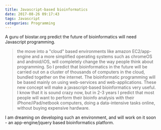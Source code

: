 ```yaml
---
title: Javascript-based bioinformatics
date: 2017-08-26 09:17:43
tags: Javascript
categories: Programming
---
```

A guru of biostar.org predict the future of bioinformatics will need Javascript programming.
<!--more-->
>the move into a "cloud" based environments like amazon EC2/app-engine and a more simplified operating systems such as chromeOS and android/iOS, will completely change the way people think about programming. So I predict that bioinformatics in the future will be carried out on a cluster of thousands of computers in the cloud, bundled together on the internet. The bioinformatic programming will be based mainly on using web-services and web-applications. These new concept will make a javascript-based bioinformatics very useful.
I know that it is sound crazy now, but in 2-3 years I predict that most people will want to perform their bioinfo analysis with their iPhone/iPad/netbook computers, doing a data-intensive tasks online, without buying expensive hardware.

I am dreaming on developing such an environment, and will work on it soon - an app-engine/jquery based bioinformatics platform.
